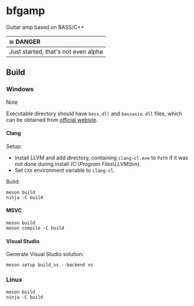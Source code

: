 # bfgamp
Guitar amp based on BASS/C++

| :boom: DANGER                       |
|:------------------------------------|
| Just started, that's not even alpha |

## Build

### Windows

> [!NOTE]
> Executable directory should have `bass.dll` and `bassasio.dll` files, which can be obtained from [official webiste](https://www.un4seen.com/).

#### Clang
Setup:

- Install LLVM and add directory, containing `clang-cl.exe` to `Path` if it was not done during install *(C:\Program Files\LLVM\bin)*.
- Set `CXX` environment variable to `clang-cl`.

Build:
```
meson build
ninja -C build
```

#### MSVC
```
meson build
meson compile -C build
```

#### Visual Studio
Generate Visual Studio solution:
```
meson setup build_vs --backend vs
```

### Linux
```
meson build
ninja -C build
```
